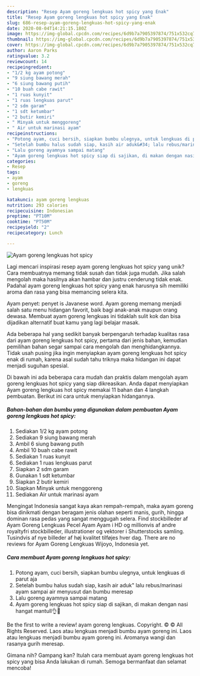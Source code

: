 ```yaml
---
description: "Resep Ayam goreng lengkuas hot spicy yang Enak"
title: "Resep Ayam goreng lengkuas hot spicy yang Enak"
slug: 686-resep-ayam-goreng-lengkuas-hot-spicy-yang-enak
date: 2020-08-04T14:21:15.180Z
image: https://img-global.cpcdn.com/recipes/6d9b7a7905397874/751x532cq70/ayam-goreng-lengkuas-hot-spicy-foto-resep-utama.jpg
thumbnail: https://img-global.cpcdn.com/recipes/6d9b7a7905397874/751x532cq70/ayam-goreng-lengkuas-hot-spicy-foto-resep-utama.jpg
cover: https://img-global.cpcdn.com/recipes/6d9b7a7905397874/751x532cq70/ayam-goreng-lengkuas-hot-spicy-foto-resep-utama.jpg
author: Aaron Parks
ratingvalue: 3.2
reviewcount: 14
recipeingredient:
- "1/2 kg ayam potong"
- "9 siung bawang merah"
- "6 siung bawang putih"
- "10 buah cabe rawit"
- "1 ruas kunyit"
- "1 ruas lengkuas parut"
- "2 sdm garam"
- "1 sdt ketumbar"
- "2 butir kemiri"
- " Minyak untuk menggoreng"
- " Air untuk marinasi ayam"
recipeinstructions:
- "Potong ayam, cuci bersih, siapkan bumbu ulegnya, untuk lengkuas di parut aja"
- "Setelah bumbu halus sudah siap, kasih air aduk&#34; lalu rebus/marinasi ayam sampai air menyusut dan bumbu meresap"
- "Lalu goreng ayamnya sampai matang"
- "Ayam goreng lengkuas hot spicy siap di sajikan, di makan dengan nasi hangat mantull👌🥰"
categories:
- Resep
tags:
- ayam
- goreng
- lengkuas

katakunci: ayam goreng lengkuas 
nutrition: 293 calories
recipecuisine: Indonesian
preptime: "PT10M"
cooktime: "PT50M"
recipeyield: "2"
recipecategory: Lunch

---
```



![Ayam goreng lengkuas hot spicy](https://img-global.cpcdn.com/recipes/6d9b7a7905397874/751x532cq70/ayam-goreng-lengkuas-hot-spicy-foto-resep-utama.jpg)

Lagi mencari inspirasi resep ayam goreng lengkuas hot spicy yang unik? Cara membuatnya memang tidak susah dan tidak juga mudah. Jika salah mengolah maka hasilnya akan hambar dan justru cenderung tidak enak. Padahal ayam goreng lengkuas hot spicy yang enak harusnya sih memiliki aroma dan rasa yang bisa memancing selera kita.

Ayam penyet: penyet is Javanese word. Ayam goreng memang menjadi salah satu menu hidangan favorit, baik bagi anak-anak maupun orang dewasa. Membuat ayam goreng lengkuas ini tidaklah sulit kok dan bisa dijadikan alternatif buat kamu yang lagi belajar masak.

Ada beberapa hal yang sedikit banyak berpengaruh terhadap kualitas rasa dari ayam goreng lengkuas hot spicy, pertama dari jenis bahan, kemudian pemilihan bahan segar sampai cara mengolah dan menghidangkannya. Tidak usah pusing jika ingin menyiapkan ayam goreng lengkuas hot spicy enak di rumah, karena asal sudah tahu triknya maka hidangan ini dapat menjadi suguhan spesial.


Di bawah ini ada beberapa cara mudah dan praktis dalam mengolah ayam goreng lengkuas hot spicy yang siap dikreasikan. Anda dapat menyiapkan Ayam goreng lengkuas hot spicy memakai 11 bahan dan 4 langkah pembuatan. Berikut ini cara untuk menyiapkan hidangannya.

<!--inarticleads1-->

##### Bahan-bahan dan bumbu yang digunakan dalam pembuatan Ayam goreng lengkuas hot spicy:

1. Sediakan 1/2 kg ayam potong
1. Sediakan 9 siung bawang merah
1. Ambil 6 siung bawang putih
1. Ambil 10 buah cabe rawit
1. Sediakan 1 ruas kunyit
1. Sediakan 1 ruas lengkuas parut
1. Siapkan 2 sdm garam
1. Gunakan 1 sdt ketumbar
1. Siapkan 2 butir kemiri
1. Siapkan  Minyak untuk menggoreng
1. Sediakan  Air untuk marinasi ayam


Mengingat Indonesia sangat kaya akan rempah-rempah, maka ayam goreng bisa dinikmati dengan beragam jenis olahan seperti manis, gurih, hingga dominan rasa pedas yang sangat menggugah selera. Find stockbilleder af Ayam Goreng Lengkuas Pecel Ayam Ayam i HD og millionvis af andre royaltyfri stockbilleder, illustrationer og vektorer i Shutterstocks samling. Tusindvis af nye billeder af høj kvalitet tilføjes hver dag. There are no reviews for Ayam Goreng Lengkuas Wijoyo, Indonesia yet. 

<!--inarticleads2-->

##### Cara membuat Ayam goreng lengkuas hot spicy:

1. Potong ayam, cuci bersih, siapkan bumbu ulegnya, untuk lengkuas di parut aja
1. Setelah bumbu halus sudah siap, kasih air aduk&#34; lalu rebus/marinasi ayam sampai air menyusut dan bumbu meresap
1. Lalu goreng ayamnya sampai matang
1. Ayam goreng lengkuas hot spicy siap di sajikan, di makan dengan nasi hangat mantull👌🥰


Be the first to write a review! ayam goreng lengkuas. Copyright. © © All Rights Reserved. Laos atau lengkuas menjadi bumbu ayam goreng ini. Laos atau lengkuas menjadi bumbu ayam goreng ini. Aromanya wangi dan rasanya gurih meresap. 

Gimana nih? Gampang kan? Itulah cara membuat ayam goreng lengkuas hot spicy yang bisa Anda lakukan di rumah. Semoga bermanfaat dan selamat mencoba!
